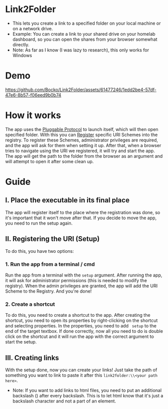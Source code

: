 # Link2Folder
- This lets you create a link to a specified folder on your local machine or on a network drive.
- Example: You can create a link to your shared drive on your homelab dashboard, so you can open the shares from your browser somewhat directly.
- Note: As far as I know (I was lazy to research), this only works for Windows

# Demo
https://github.com/Bocko/Link2Folder/assets/61477246/1edd2be4-57df-47e6-8b57-f06eed9b0b74

# How it works
The app uses the [Pluggable Protocol](https://learn.microsoft.com/en-us/previous-versions/windows/internet-explorer/ie-developer/platform-apis/aa767916(v=vs.85)) to launch itself, which will then open specified folder.
With this you can [Register](https://learn.microsoft.com/en-us/previous-versions/windows/internet-explorer/ie-developer/platform-apis/aa767914(v=vs.85)?redirectedfrom=MSDN) specific URI Schemes into the registry.
To register these Schemes, administrator privileges are required, and the app will ask for them when setting it up.
After that, when a browser tries to navigate using the URI we registered, it will try and start the app.
The app will get the path to the folder from the browser as an argument and will attempt to open it after some clean up.

# Guide
## I. Place the executable in its final place

The app will register itself to the place where the registration was done, so it's important that it won't move after that.
If you decide to move the app, you need to run the setup again.

## II. Registering the URI (Setup)
To do this, you have two options:

### 1. Run the app from a terminal / cmd
Run the app from a terminal with the `setup` argument.
After running the app, it will ask for administrator permissions (this is needed to modify the registry).
When the admin privileges are granted, the app will add the URI Scheme to the Registry.
And you're done!

### 2. Create a shortcut
To do this, you need to create a shortcut to the app.
After creating the shortcut, you need to open its properties by right-clicking on the shortcut and selecting properties.
In the properties, you need to add ` setup` to the end of the target textbox.
If done correctly, now all you need to do is double click on the shortcut and it will run the app with the correct argument to start the setup.

## III. Creating links
With the setup done, now you can create your links!
Just take the path of something you want to link to paste it after this `link2folder:\\<your path here>`.
- Note: If you want to add links to html files, you need to put an additional backslash (\) after every backslash.
This is to let html know that it's just a backslash character and not a part of an element.
